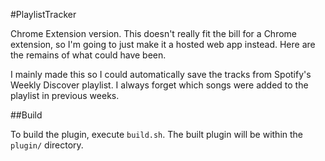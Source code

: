 #PlaylistTracker

Chrome Extension version. This doesn't really fit the bill for a Chrome extension, so I'm going to just make it a hosted web app instead. Here are the remains of what could have been.

I mainly made this so I could automatically save the tracks from Spotify's Weekly Discover playlist. I always forget which songs were added to the playlist in previous weeks.

##Build

To build the plugin, execute `build.sh`. The built plugin will be within the `plugin/` directory.

